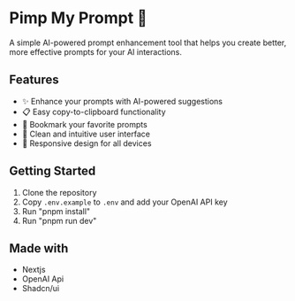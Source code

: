 # Pimp My Prompt 🚀

A simple AI-powered prompt enhancement tool that helps you create better, more effective prompts for your AI interactions.

## Features

- ✨ Enhance your prompts with AI-powered suggestions
- 📋 Easy copy-to-clipboard functionality
- 🔖 Bookmark your favorite prompts
- 🎨 Clean and intuitive user interface
- 📱 Responsive design for all devices

## Getting Started

1. Clone the repository
2. Copy `.env.example` to `.env` and add your OpenAI API key
3. Run "pnpm install"
4. Run "pnpm run dev"

## Made with

- Nextjs
- OpenAI Api
- Shadcn/ui
